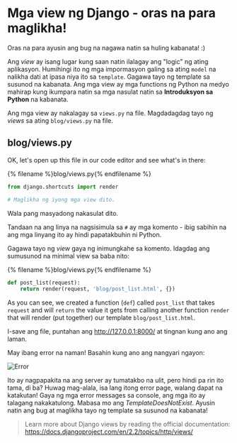 # Mga view ng Django - oras na para maglikha!

Oras na para ayusin ang bug na nagawa natin sa huling kabanata! :)

Ang *view* ay isang lugar kung saan natin ilalagay ang "logic" ng ating aplikasyon. Humihingi ito ng mga impormasyon galing sa ating `model` na nalikha dati at ipasa niya ito sa `template`. Gagawa tayo ng template sa susunod na kabanata. Ang mga view ay mga functions ng Python na medyo mahirap kung ikumpara natin sa mga nasulat natin sa **Introduksyon sa Python** na kabanata.

Ang mga view ay nakalagay sa `views.py` na file. Magdadagdag tayo ng *views* sa ating `blog/views.py` na file.

## blog/views.py

OK, let's open up this file in our code editor and see what's in there:

{% filename %}blog/views.py{% endfilename %}

```python
from django.shortcuts import render

# Maglikha ng iyong mga view dito.
```

Wala pang masyadong nakasulat dito.

Tandaan na ang linya na nagsisimula sa `#` ay mga komento - ibig sabihin na ang mga linyang ito ay hindi papatakbuhin ni Python.

Gagawa tayo ng *view* gaya ng inimungkahe sa komento. Idagdag ang sumusunod na minimal view sa baba nito:

{% filename %}blog/views.py{% endfilename %}

```python
def post_list(request):
    return render(request, 'blog/post_list.html', {})
```

As you can see, we created a function (`def`) called `post_list` that takes `request` and will `return` the value it gets from calling another function `render` that will render (put together) our template `blog/post_list.html`.

I-save ang file, puntahan ang http://127.0.0.1:8000/ at tingnan kung ano ang laman.

May ibang error na naman! Basahin kung ano ang nangyari ngayon:

![Error](images/error.png)

Ito ay nagpapakita na ang server ay tumatakbo na ulit, pero hindi pa rin ito tama, di ba? Huwag mag-alala, isa lang itong error page, walang dapat na katakutan! Gaya ng mga error messages sa console, ang mga ito ay talagang nakakatulong. Mabasa mo ang *TemplateDoesNotExist*. Ayusin natin ang bug at maglikha tayo ng template sa susunod na kabanata!

> Learn more about Django views by reading the official documentation: https://docs.djangoproject.com/en/2.2/topics/http/views/